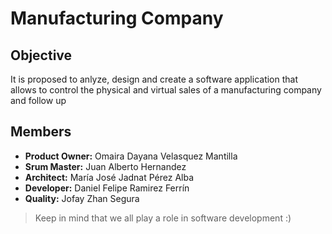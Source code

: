# Manufacturing Company

## Objective
It is proposed to anlyze, design and create a software application that allows to control the physical and virtual sales of a manufacturing company and follow up

## Members
* **Product Owner:** Omaira Dayana Velasquez Mantilla 
* **Srum Master:** Juan Alberto Hernandez
* **Architect:** María José Jadnat Pérez Alba
* **Developer:** Daniel Felipe Ramirez Ferrín
* **Quality:** Jofay Zhan Segura

> Keep in mind that we all play a role in software development :)
